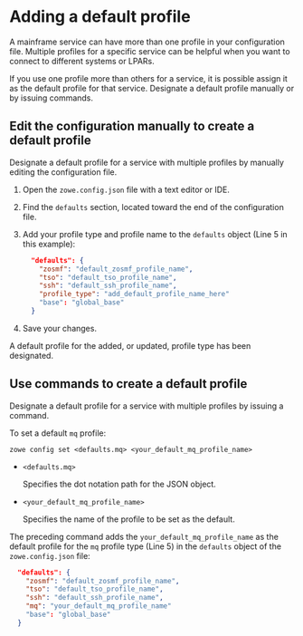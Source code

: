 # Adding a default profile

A mainframe service can have more than one profile in your configuration file. Multiple profiles for a specific service can be helpful when you want to connect to different systems or LPARs.

If you use one profile more than others for a service, it is possible assign it as the default profile for that service. Designate a default profile manually or by issuing commands.

## Edit the configuration manually to create a default profile

Designate a default profile for a service with multiple profiles by manually editing the configuration file.

1. Open the `zowe.config.json` file with a text editor or IDE.
2. Find the `defaults` section, located toward the end of the configuration file.
3. Add your profile type and profile name to the `defaults` object (Line 5 in this example):

    ```json showLineNumbers
      "defaults": {
        "zosmf": "default_zosmf_profile_name",
        "tso": "default_tso_profile_name",
        "ssh": "default_ssh_profile_name",
        "profile_type": "add_default_profile_name_here"
        "base": "global_base"
      }
    ```
4. Save your changes.

A default profile for the added, or updated, profile type has been designated.

## Use commands to create a default profile

Designate a default profile for a service with multiple profiles by issuing a command.

To set a default `mq` profile:

```
zowe config set <defaults.mq> <your_default_mq_profile_name>
```

- ``<defaults.mq>``

  Specifies the dot notation path for the JSON object.
  
- ``<your_default_mq_profile_name>``

  Specifies the name of the profile to be set as the default.

The preceding command adds the `your_default_mq_profile_name` as the default profile for the `mq` profile type (Line 5) in the `defaults` object of the `zowe.config.json` file:

```json showLineNumbers
  "defaults": {
    "zosmf": "default_zosmf_profile_name",
    "tso": "default_tso_profile_name",
    "ssh": "default_ssh_profile_name",
    "mq": "your_default_mq_profile_name"
    "base": "global_base"
  }
```
